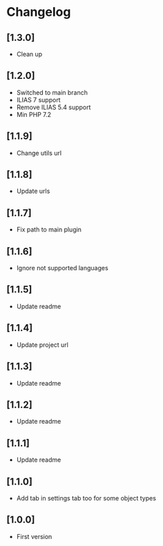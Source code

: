 # Changelog

## [1.3.0]
- Clean up

## [1.2.0]
- Switched to main branch
- ILIAS 7 support
- Remove ILIAS 5.4 support
- Min PHP 7.2

## [1.1.9]
- Change utils url

## [1.1.8]
- Update urls

## [1.1.7]
- Fix path to main plugin

## [1.1.6]
- Ignore not supported languages

## [1.1.5]
- Update readme

## [1.1.4]
- Update project url

## [1.1.3]
- Update readme

## [1.1.2]
- Update readme

## [1.1.1]
- Update readme

## [1.1.0]
- Add tab in settings tab too for some object types

## [1.0.0]
- First version
